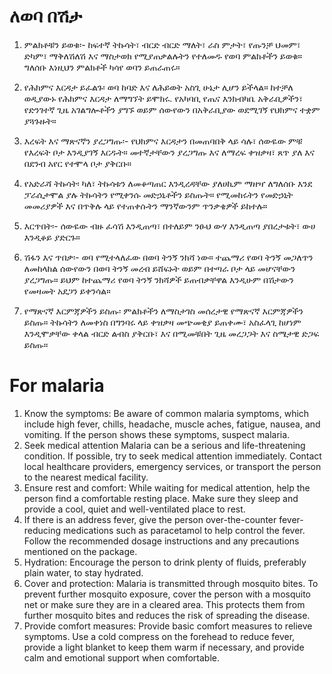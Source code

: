# ለወባ በሽታ

1. ምልክቶቹን ይወቁ፡- ከፍተኛ ትኩሳት፣ ብርድ ብርድ ማለት፣ ራስ ምታት፣ የጡንቻ ህመም፣ ድካም፣ ማቅለሽለሽ እና ማስታወክ የሚያጠቃልሉትን የተለመዱ የወባ ምልክቶችን ይወቁ። ግለሰቡ እነዚህን ምልክቶች ካሳየ ወባን ይጠራጠሩ።

2. የሕክምና እርዳታ ይፈልጉ፡ ወባ ከባድ እና ለሕይወት አስጊ ሁኔታ ሊሆን ይችላል። ከተቻለ ወዲያውኑ የሕክምና እርዳታ ለማግኘት ይሞክሩ. የአካባቢ የጤና እንክብካቤ አቅራቢዎችን፣ የድንገተኛ ጊዜ አገልግሎቶችን ያግኙ ወይም ሰውየውን በአቅራቢያው ወደሚገኝ የህክምና ተቋም ያጓጉዙት።

3. እረፍት እና ማጽናኛን ያረጋግጡ፡- የህክምና እርዳታን በመጠባበቅ ላይ ሳሉ፣ ሰውዬው ምቹ የእረፍት ቦታ እንዲያገኝ እርዱት። መተኛታቸውን ያረጋግጡ እና ለማረፍ ቀዝቃዛ፣ ጸጥ ያለ እና በደንብ አየር የተሞላ ቦታ ያቅርቡ።

4. የአድራሻ ትኩሳት፡ ካለ፣ ትኩሳቱን ለመቆጣጠር እንዲረዳቸው ያለሀኪም ማዘዣ ለግለሰቡ እንደ  ፓራሲታሞል ያሉ ትኩሳትን የሚቀንሱ መድኃኒቶችን ይስጡት። የሚመከሩትን የመድኃኒት መመሪያዎች እና በጥቅሉ ላይ የተጠቀሱትን ማንኛውንም ጥንቃቄዎች ይከተሉ።

5. እርጥበት፡- ሰውዬው ብዙ ፈሳሽ እንዲጠጣ፣ በተለይም ንፁህ ውሃ እንዲጠጣ ያበረታቱት፣ ውሀ እንዲቆይ ያድርጉ።
6. ሽፋን እና ጥበቃ፡- ወባ የሚተላለፈው በወባ ትንኝ ንክሻ ነው። ተጨማሪ የወባ ትንኝ መጋለጥን ለመከላከል ሰውየውን በወባ ትንኝ መረብ ይሸፍኑት ወይም በተጣራ ቦታ ላይ መሆናቸውን ያረጋግጡ። ይህም ከተጨማሪ የወባ ትንኝ ንክሻዎች ይጠብቃቸዋል እንዲሁም በሽታውን የመዛመት አደጋን ይቀንሳል።
7. የማጽናኛ እርምጃዎችን ይስጡ፡ ምልክቶችን ለማስታገስ መሰረታዊ የማጽናኛ እርምጃዎችን ይስጡ። ትኩሳትን ለመቀነስ በግንባሩ ላይ ቀዝቃዛ መጭመቂያ ይጠቀሙ፣ አስፈላጊ ከሆነም እንዲሞቃቸው ቀላል ብርድ ልብስ ያቅርቡ፣ እና በሚመቹበት ጊዜ መረጋጋት እና ስሜታዊ ድጋፍ ይስጡ።

# For malaria 
1. Know the symptoms: Be aware of common malaria symptoms, which include high fever, chills, headache, muscle aches, fatigue, nausea, and vomiting. If the person shows these symptoms, suspect malaria. 
2. Seek medical attention Malaria can be a serious and life-threatening condition. If possible, try to seek medical attention immediately. Contact local healthcare providers, emergency services, or transport the person to the nearest medical facility. 
3. Ensure rest and comfort: While waiting for medical attention, help the person find a comfortable resting place. Make sure they sleep and provide a cool, quiet and well-ventilated place to rest. 
4. If there is an address fever, give the person over-the-counter fever-reducing medications such as paracetamol to help control the fever. Follow the recommended dosage instructions and any precautions mentioned on the package. 
5. Hydration: Encourage the person to drink plenty of fluids, preferably plain water, to stay hydrated.
6. Cover and protection: Malaria is transmitted through mosquito bites. To prevent further mosquito exposure, cover the person with a mosquito net or make sure they are in a cleared area. This protects them from further mosquito bites and reduces the risk of spreading the disease. 
7. Provide comfort measures: Provide basic comfort measures to relieve symptoms. Use a cold compress on the forehead to reduce fever, provide a light blanket to keep them warm if necessary, and provide calm and emotional support when comfortable.